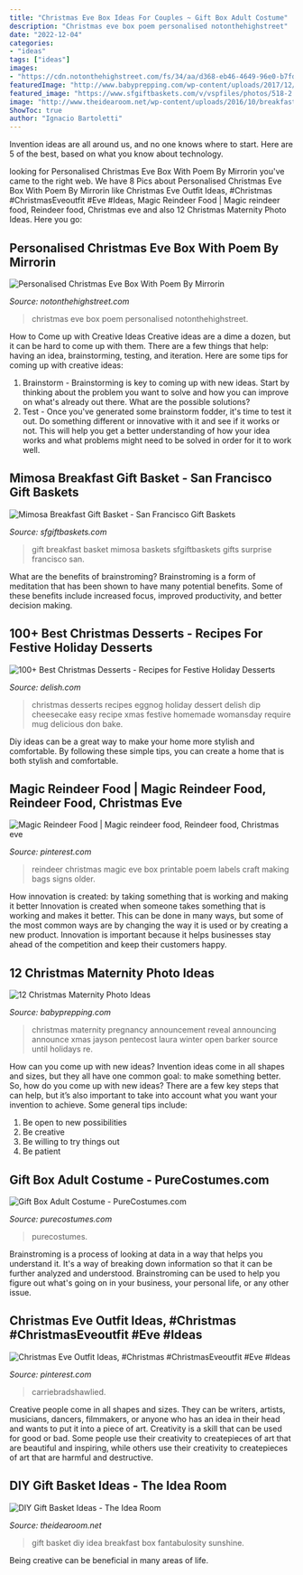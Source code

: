 ```yaml
---
title: "Christmas Eve Box Ideas For Couples ~ Gift Box Adult Costume"
description: "Christmas eve box poem personalised notonthehighstreet"
date: "2022-12-04"
categories:
- "ideas"
tags: ["ideas"]
images:
- "https://cdn.notonthehighstreet.com/fs/34/aa/d368-eb46-4649-96e0-b7fdc3099de9/original_personalised-christmas-eve-box-with-poem.jpg"
featuredImage: "http://www.babyprepping.com/wp-content/uploads/2017/12/2fe7eec7df30b03afb2ca60d3ea0e79c.jpg"
featured_image: "https://www.sfgiftbaskets.com/v/vspfiles/photos/518-2.jpg"
image: "http://www.theidearoom.net/wp-content/uploads/2016/10/breakfast-basket-gift-1.1.jpg"
ShowToc: true
author: "Ignacio Bartoletti"
---
```



Invention ideas are all around us, and no one knows where to start. Here are 5 of the best, based on what you know about technology. 

	

		
looking for Personalised Christmas Eve Box With Poem By Mirrorin you've came to the right web. We have 8 Pics about Personalised Christmas Eve Box With Poem By Mirrorin like Christmas Eve Outfit Ideas, #Christmas #ChristmasEveoutfit #Eve #Ideas, Magic Reindeer Food | Magic reindeer food, Reindeer food, Christmas eve and also 12 Christmas Maternity Photo Ideas. Here you go:
		
    
## Personalised Christmas Eve Box With Poem By Mirrorin

<img loading=lazy src="https://cdn.notonthehighstreet.com/fs/34/aa/d368-eb46-4649-96e0-b7fdc3099de9/original_personalised-christmas-eve-box-with-poem.jpg" onerror="this.onerror=null;this.src='https://tse3.mm.bing.net/th?id=OIP.OLNOJRwdhOBkxUFYF0QPMwHaHa&amp;pid=15.1';" alt="Personalised Christmas Eve Box With Poem By Mirrorin">

_Source: notonthehighstreet.com_

>christmas eve box poem personalised notonthehighstreet. 

	

How to Come up with Creative Ideas
Creative ideas are a dime a dozen, but it can be hard to come up with them. There are a few things that help: having an idea, brainstorming, testing, and iteration. 
Here are some tips for coming up with creative ideas:

1. Brainstorm - Brainstorming is key to coming up with new ideas. Start by thinking about the problem you want to solve and how you can improve on what's already out there. What are the possible solutions? 
2. Test - Once you've generated some brainstorm fodder, it's time to test it out. Do something different or innovative with it and see if it works or not. This will help you get a better understanding of how your idea works and what problems might need to be solved in order for it to work well. 

    
## Mimosa Breakfast Gift Basket - San Francisco Gift Baskets

<img loading=lazy src="https://www.sfgiftbaskets.com/v/vspfiles/photos/518-2.jpg" onerror="this.onerror=null;this.src='https://tse3.mm.bing.net/th?id=OIP.3MXeUgsBm790dOzGKeq2BgHaGw&amp;pid=15.1';" alt="Mimosa Breakfast Gift Basket - San Francisco Gift Baskets">

_Source: sfgiftbaskets.com_

>gift breakfast basket mimosa baskets sfgiftbaskets gifts surprise francisco san. 

	

What are the benefits of brainstroming?
Brainstroming is a form of meditation that has been shown to have many potential benefits. Some of these benefits include increased focus, improved productivity, and better decision making.

    
## 100+ Best Christmas Desserts - Recipes For Festive Holiday Desserts

<img loading=lazy src="http://del.h-cdn.co/assets/16/51/1482269419-delish-christmas-cheesecake-dip-pin-1.jpg" onerror="this.onerror=null;this.src='https://tse2.mm.bing.net/th?id=OIP.mpyxnyz3kd7vDGR3xf2-vAHaLG&amp;pid=15.1';" alt="100+ Best Christmas Desserts - Recipes for Festive Holiday Desserts">

_Source: delish.com_

>christmas desserts recipes eggnog holiday dessert delish dip cheesecake easy recipe xmas festive homemade womansday require mug delicious don bake. 

	

Diy ideas can be a great way to make your home more stylish and comfortable. By following these simple tips, you can create a home that is both stylish and comfortable.

    
## Magic Reindeer Food | Magic Reindeer Food, Reindeer Food, Christmas Eve

<img loading=lazy src="https://i.pinimg.com/736x/0c/56/3a/0c563a371c44a94a66f83ef0c528b407--magic-reindeer-food-christmas-eve-box.jpg" onerror="this.onerror=null;this.src='https://tse3.mm.bing.net/th?id=OIP.mZqBG9dwW3CowrOtG2GoqAHaHa&amp;pid=15.1';" alt="Magic Reindeer Food | Magic reindeer food, Reindeer food, Christmas eve">

_Source: pinterest.com_

>reindeer christmas magic eve box printable poem labels craft making bags signs older. 

	

How innovation is created: by taking something that is working and making it better
Innovation is created when someone takes something that is working and makes it better. This can be done in many ways, but some of the most common ways are by changing the way it is used or by creating a new product. Innovation is important because it helps businesses stay ahead of the competition and keep their customers happy.

    
## 12 Christmas Maternity Photo Ideas

<img loading=lazy src="http://www.babyprepping.com/wp-content/uploads/2017/12/2fe7eec7df30b03afb2ca60d3ea0e79c.jpg" onerror="this.onerror=null;this.src='https://tse4.mm.bing.net/th?id=OIP.HKYh2I5PoHQjXMhhhqFvFwHaJ4&amp;pid=15.1';" alt="12 Christmas Maternity Photo Ideas">

_Source: babyprepping.com_

>christmas maternity pregnancy announcement reveal announcing announce xmas jayson pentecost laura winter open barker source until holidays re. 

	

How can you come up with new ideas?
Invention ideas come in all shapes and sizes, but they all have one common goal: to make something better. So, how do you come up with new ideas? There are a few key steps that can help, but it’s also important to take into account what you want your invention to achieve. Some general tips include: 
1. Be open to new possibilities 
2. Be creative 
3. Be willing to try things out 
4. Be patient 

    
## Gift Box Adult Costume - PureCostumes.com

<img loading=lazy src="https://www.purecostumes.com/mm5/graphics/00000001/F7584_full_1.jpg" onerror="this.onerror=null;this.src='https://tse1.mm.bing.net/th?id=OIP.o7ReaDFNC7IC8jM3x4FXeQHaK7&amp;pid=15.1';" alt="Gift Box Adult Costume - PureCostumes.com">

_Source: purecostumes.com_

>purecostumes. 

	

Brainstroming is a process of looking at data in a way that helps you understand it. It's a way of breaking down information so that it can be further analyzed and understood. Brainstroming can be used to help you figure out what's going on in your business, your personal life, or any other issue.

    
## Christmas Eve Outfit Ideas, #Christmas #ChristmasEveoutfit #Eve #Ideas

<img loading=lazy src="https://i.pinimg.com/736x/b5/35/3b/b5353b2a57605e7b1545bbda2aa990c9.jpg" onerror="this.onerror=null;this.src='https://tse3.mm.bing.net/th?id=OIP.O1IS12dE_zhdGP20wULkYQHaLH&amp;pid=15.1';" alt="Christmas Eve Outfit Ideas, #Christmas #ChristmasEveoutfit #Eve #Ideas">

_Source: pinterest.com_

>carriebradshawlied. 

	

Creative people come in all shapes and sizes. They can be writers, artists, musicians, dancers, filmmakers, or anyone who has an idea in their head and wants to put it into a piece of art. Creativity is a skill that can be used for good or bad. Some people use their creativity to createpieces of art that are beautiful and inspiring, while others use their creativity to createpieces of art that are harmful and destructive.

    
## DIY Gift Basket Ideas - The Idea Room

<img loading=lazy src="http://www.theidearoom.net/wp-content/uploads/2016/10/breakfast-basket-gift-1.1.jpg" onerror="this.onerror=null;this.src='https://tse4.mm.bing.net/th?id=OIP.p_6dX6q_g3hoKourXkwhPQHaKF&amp;pid=15.1';" alt="DIY Gift Basket Ideas - The Idea Room">

_Source: theidearoom.net_

>gift basket diy idea breakfast box fantabulosity sunshine. 

	

Being creative can be beneficial in many areas of life.

